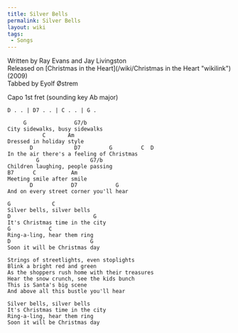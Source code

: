 ```yaml
---
title: Silver Bells
permalink: Silver Bells
layout: wiki
tags:
 - Songs
---
```


Written by Ray Evans and Jay Livingston  
Released on [Christmas in the Heart](/wiki/Christmas in the Heart "wikilink")
(2009)  
Tabbed by Eyolf Østrem

Capo 1st fret (sounding key Ab major)

    D . . | D7 . . | C . . | G .

         G               G7/b
    City sidewalks, busy sidewalks
               C       Am
    Dressed in holiday style
           D             D7         G         C  D
    In the air there's a feeling of Christmas
             G                G7/b
    Children laughing, people passing
    B7      C           Am
    Meeting smile after smile
           D            D7            G
    And on every street corner you'll hear

    G             C
    Silver bells, silver bells
    D                          G
    It's Christmas time in the city
    G            C
    Ring-a-ling, hear them ring
    D                         G
    Soon it will be Christmas day

    Strings of streetlights, even stoplights
    Blink a bright red and green
    As the shoppers rush home with their treasures
    Hear the snow crunch, see the kids bunch
    This is Santa's big scene
    And above all this bustle you'll hear

    Silver bells, silver bells
    It's Christmas time in the city
    Ring-a-ling, hear them ring
    Soon it will be Christmas day
